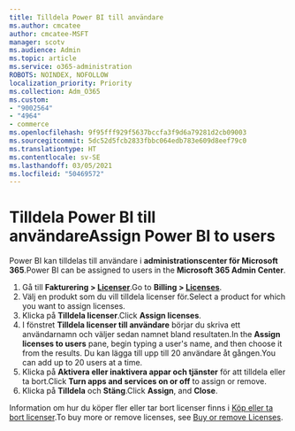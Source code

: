 ```yaml
---
title: Tilldela Power BI till användare
ms.author: cmcatee
author: cmcatee-MSFT
manager: scotv
ms.audience: Admin
ms.topic: article
ms.service: o365-administration
ROBOTS: NOINDEX, NOFOLLOW
localization_priority: Priority
ms.collection: Adm_O365
ms.custom:
- "9002564"
- "4964"
- commerce
ms.openlocfilehash: 9f95fff929f5637bccfa3f9d6a79281d2cb09003
ms.sourcegitcommit: 5dc52d5fcb2833fbbc064edb783e609d8eef79c0
ms.translationtype: HT
ms.contentlocale: sv-SE
ms.lasthandoff: 03/05/2021
ms.locfileid: "50469572"
---
```

# <a name="assign-power-bi-to-users"></a><span data-ttu-id="17194-102">Tilldela Power BI till användare</span><span class="sxs-lookup"><span data-stu-id="17194-102">Assign Power BI to users</span></span>

<span data-ttu-id="17194-103">Power BI kan tilldelas till användare i **administrationscenter för Microsoft 365**.</span><span class="sxs-lookup"><span data-stu-id="17194-103">Power BI can be assigned to users in the **Microsoft 365 Admin Center**.</span></span>  

1. <span data-ttu-id="17194-104">Gå till **Fakturering > [Licenser](https://go.microsoft.com/fwlink/p/?linkid=842264)**.</span><span class="sxs-lookup"><span data-stu-id="17194-104">Go to **Billing > [Licenses](https://go.microsoft.com/fwlink/p/?linkid=842264)**.</span></span>
2. <span data-ttu-id="17194-105">Välj en produkt som du vill tilldela licenser för.</span><span class="sxs-lookup"><span data-stu-id="17194-105">Select a product for which you want to assign licenses.</span></span>
3. <span data-ttu-id="17194-106">Klicka på **Tilldela licenser**.</span><span class="sxs-lookup"><span data-stu-id="17194-106">Click **Assign licenses**.</span></span>
4. <span data-ttu-id="17194-107">I fönstret **Tilldela licenser till användare** börjar du skriva ett användarnamn och väljer sedan namnet bland resultaten.</span><span class="sxs-lookup"><span data-stu-id="17194-107">In the **Assign licenses to users** pane, begin typing a user's name, and then choose it from the results.</span></span> <span data-ttu-id="17194-108">Du kan lägga till upp till 20 användare åt gången.</span><span class="sxs-lookup"><span data-stu-id="17194-108">You can add up to 20 users at a time.</span></span>
5. <span data-ttu-id="17194-109">Klicka på **Aktivera eller inaktivera appar och tjänster** för att tilldela eller ta bort.</span><span class="sxs-lookup"><span data-stu-id="17194-109">Click **Turn apps and services on or off** to assign or remove.</span></span>
6. <span data-ttu-id="17194-110">Klicka på **Tilldela** och **Stäng**.</span><span class="sxs-lookup"><span data-stu-id="17194-110">Click **Assign**, and **Close**.</span></span>

<span data-ttu-id="17194-111">Information om hur du köper fler eller tar bort licenser finns i [Köp eller ta bort licenser](https://docs.microsoft.com/microsoft-365/commerce/licenses/buy-licenses#buy-or-remove-licenses-for-your-business-subscription).</span><span class="sxs-lookup"><span data-stu-id="17194-111">To buy more or remove licenses, see [Buy or remove Licenses](https://docs.microsoft.com/microsoft-365/commerce/licenses/buy-licenses#buy-or-remove-licenses-for-your-business-subscription).</span></span>